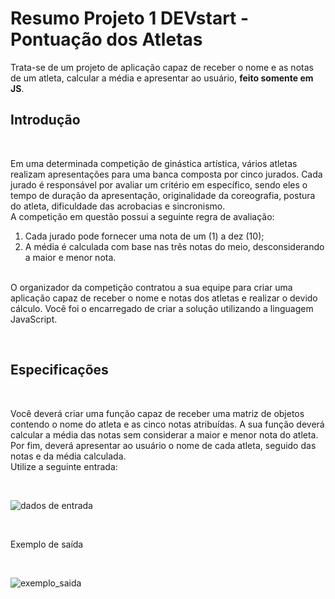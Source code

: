 # Resumo Projeto 1 DEVstart - Pontuação dos Atletas
Trata-se de um projeto de aplicação capaz de receber o nome e as notas de um atleta, calcular a média e apresentar ao usuário, <strong>feito somente em JS</strong>.

<h2>Introdução</h2>
<br>
<p>

Em uma determinada competição de ginástica artística, vários atletas realizam apresentações para uma banca composta por cinco jurados. Cada jurado é responsável por avaliar um critério em específico, sendo eles o tempo de duração da apresentação, originalidade da coreografia, postura do atleta, dificuldade das acrobacias e sincronismo.<br>
A competição em questão possui a seguinte regra de avaliação:<br>
<ol>
  <li>Cada jurado pode fornecer uma nota de um (1) a dez (10);</li>
  <li>A média é calculada com base nas três notas do meio, desconsiderando a maior e menor nota.</li>
  </ol>
  <br>
O organizador da competição contratou a sua equipe para criar uma aplicação capaz de receber o nome e notas dos atletas e realizar o devido cálculo. Você foi o encarregado de criar a solução utilizando a linguagem JavaScript.
</p><br>

<h2>Especificações</h2>
<br>
<p>
Você deverá criar uma função capaz de receber uma matriz de objetos contendo o nome do atleta e as cinco notas atribuídas. A sua função deverá calcular a média das notas sem considerar a maior e menor nota do atleta. Por fim, deverá apresentar ao usuário o nome de cada atleta, seguido das notas e da média calculada.<br>
Utilize a seguinte entrada:
</p>

<br>

![dados de entrada](https://user-images.githubusercontent.com/105760259/211880054-459c80f2-5302-46ac-a3af-f27cdf8001cc.png)

<br>

<p> Exemplo de saída </p>
<br>

![exemplo_saida](https://user-images.githubusercontent.com/105760259/211880567-f9005821-abd7-4ac2-837b-fe939fb2a11c.png)
